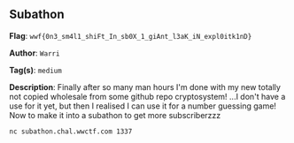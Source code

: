 ## Subathon

**Flag**: `wwf{0n3_sm4l1_shiFt_In_sb0X_1_giAnt_l3aK_iN_expl0itk1nD}`

**Author**: `Warri`

**Tag(s)**: `medium`

**Description**: Finally after so many man hours I'm done with my new totally not copied wholesale from some github repo cryptosystem!
...I don't have a use for it yet, but then I realised I can use it for a number guessing game! Now to make it into a subathon to get more subscriberzzz

`nc subathon.chal.wwctf.com 1337`